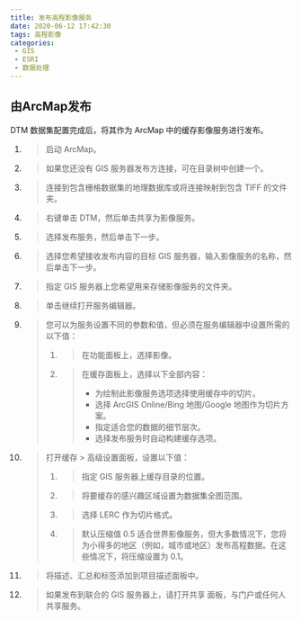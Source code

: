 ```yaml
---
title: 发布高程影像服务
date: 2020-06-12 17:42:30
tags: 高程影像
categories: 
 - GIS 
 - ESRI
 - 数据处理
---
```

## 由ArcMap发布

DTM 数据集配置完成后，将其作为 ArcMap 中的缓存影像服务进行发布。

1. > 启动 ArcMap。

2. > 如果您还没有 GIS 服务器发布方连接，可在目录树中创建一个。

3. > 连接到包含栅格数据集的地理数据库或将连接映射到包含 TIFF 的文件夹。

4. > 右键单击 DTM，然后单击共享为影像服务。

5. > 选择发布服务，然后单击下一步。

6. > 选择您希望接收发布内容的目标 GIS 服务器，输入影像服务的名称，然后单击下一步。

7. > 指定 GIS 服务器上您希望用来存储影像服务的文件夹。

8. > 单击继续打开服务编辑器。

9. > 您可以为服务设置不同的参数和值，但必须在服务编辑器中设置所需的以下值：
   >
   > 1. > 在功能面板上，选择影像。
   >
   > 2. > 在缓存面板上，选择以下全部内容：
   >    >
   >    > - 为绘制此影像服务选项选择使用缓存中的切片。
   >    > - 选择 ArcGIS Online/Bing 地图/Google 地图作为切片方案。
   >    > - 指定适合您的数据的细节层次。
   >    > - 选择发布服务时自动构建缓存选项。

10. > 打开缓存 > 高级设置面板，设置以下值：
    >
    > 1. > 指定 GIS 服务器上缓存目录的位置。
    >
    > 2. > 将要缓存的感兴趣区域设置为数据集全图范围。
    >
    > 3. > 选择 LERC 作为切片格式。
    >
    > 4. > 默认压缩值 0.5 适合世界影像服务，但大多数情况下，您将为小得多的地区（例如，城市或地区）发布高程数据。在这些情况下，将压缩设置为 0.1。

11. > 将描述、汇总和标签添加到项目描述面板中。

12. > 如果发布到联合的 GIS 服务器上，请打开共享 面板，与门户或任何人共享服务。
